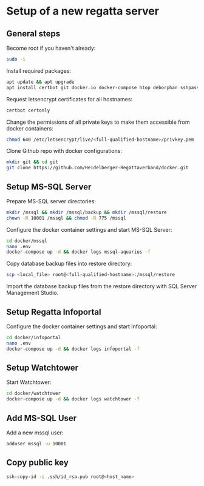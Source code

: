 # Setup of a new regatta server

## General steps
Become root if you haven't already:
```bash
sudo -i
```

Install required packages:
```bash
apt update && apt upgrade
apt install certbot git docker.io docker-compose htop deborphan sshpass
```

Request letsencrypt certificates for all hostnames:
```bash
certbot certonly
```

Change the permissions of all private keys to make them accessible from docker containers:
```bash
chmod 640 /etc/letsencrypt/live/<full-qualified-hostname>/privkey.pem
```

Clone Github repo with docker configurations:
```bash
mkdir git && cd git
git clone https://github.com/Heidelberger-Regattaverband/docker.git
```

## Setup MS-SQL Server
Prepare MS-SQL server directories:
```bash
mkdir /mssql && mkdir /mssql/backup && mkdir /mssql/restore
chown -R 10001 /mssql && chmod -R 775 /mssql
```

Configure the docker container settings and start MS-SQL Server:
```bash
cd docker/mssql
nano .env
docker-compose up -d && docker logs mssql-aquarius -f
```

Copy database backup files into restore directory:
```bash
scp <local_file> root@<full-qualified-hostname>:/mssql/restore
```
Import the database backup files from the restore directory with SQL Server Management Studio.

## Setup Regatta Infoportal
Configure the docker container settings and start Infoportal:
```bash
cd docker/infoportal
nano .env
docker-compose up -d && docker logs infoportal -f
```

## Setup Watchtower
Start Watchtower:
```bash
cd docker/watchtower
docker-compose up -d && docker logs watchtower -f
```

## Add MS-SQL User
Add a new mssql user:
```bash
adduser mssql -u 10001
```

## Copy public key
```bash
ssh-copy-id -i .ssh/id_rsa.pub root@<host_name>
```
